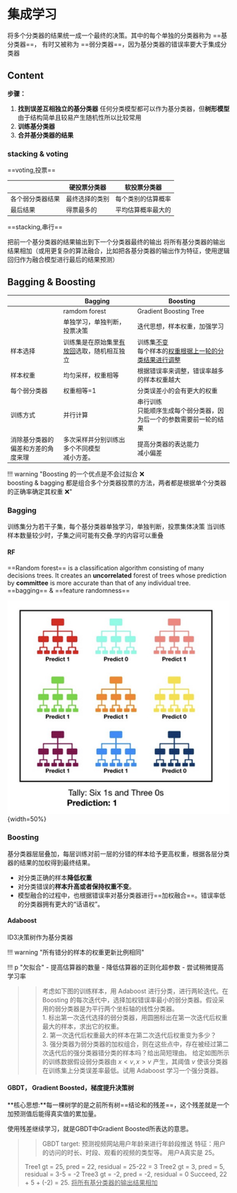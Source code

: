 # 集成学习

将多个分类器的结果统一成一个最终的决策。其中的每个单独的分类器称为 ==基分类器==， 有时又被称为 ==弱分类器==，因为基分类器的错误率要大于集成分类器

## Content

**步骤：**

1. **找到误差互相独立的基分类器**
任何分类模型都可以作为基分类器，但**树形模型**由于结构简单且较易产生随机性所以比较常用
2. **训练基分类器**
3. **合并基分类器的结果**

### stacking & voting

==voting,投票==

||硬投票分类器|软投票分类器|
|--|--|--|
|各个弱分类器结果|最终选择的类别|每个类别的估算概率|
|最后结果|得票最多的|平均估算概率最大的|

==stacking,串行==

把前一个基分类器的结果输出到下一个分类器最终的输出
将所有基分类器的输出结果相加（或用更复杂的算法融合，比如把各基分类器的输出作为特征，使用逻辑回归作为融合模型进行最后的结果预测）

## Bagging & Boosting

||Bagging | Boosting|
|--|--|--|
||ramdom forest| Gradient Boosting Tree|
||单独学习，单独判断，投票决策|迭代思想，样本权重，加强学习|
|样本选择|训练集是在原始集里<u>有放回</u>选取，随机相互独立|训练集<u>不变</u><br>每个样本的<u>权重根据上一轮的分类结果进行调整</u>|
|样本权重|均匀采样，权重相等|根据错误率来调整，错误率越多的样本权重越大|
|每个弱分类器|权重相等=1|分类误差小的会有更大的权重|
|训练方式|并行计算|串行训练<br> 只能顺序生成每个弱分类器，因为后一个的参数需要前一轮的结果|
|消除基分类器的偏差和方差的角度来理|多次采样并分别训练出多个不同模型<br>减小方差。|提高分类器的表达能力<br>减小偏差|

!!! warning "Boosting 的一个优点是不会过拟合 ❌ <br> boosting & bagging 都是组合多个分类器投票的方法，两者都是根据单个分类器的正确率确定其权重 ❌"

### Bagging

训练集分为若干子集，每个基分类器单独学习，单独判断，投票集体决策
当训练样本数量较少时，子集之间可能有交叠.学的内容可以重叠

#### RF

==Random forest== is a classification algorithm consisting of many decisions trees. It creates an **uncorrelated** forest of trees whose prediction by **committee** is more accurate than that of any individual tree.
==bagging== & ==feature randomness==

![](./pics/RF_1.png){width=50%}

### Boosting

基分类器层层叠加，每层训练对前一层的分错的样本给予更高权重，根据各层分类器的结果的加权得到最终结果。

- 对分类正确的样本**降低权重**
- 对分类错误的**样本升高或者保持权重不变**。
- 模型融合的过程中，也根据错误率对基分类器进行==加权融合==。错误率低的分类器拥有更大的“话语权”。

#### Adaboost

ID3决策树作为基分类器

!!! warning "所有错分的样本的权重更新比例相同"

!!! p "欠拟合"
    - 提高估算器的数量
    - 降低估算器的正则化超参数
    - 尝试稍微提高学习率

> > 考虑如下图的训练样本，用 Adaboost 进行分类，进行两轮迭代。在 Boosting 的每次迭代中，选择加权错误率最小的弱分类器。假设采用的弱分类器是为平行两个坐标轴的线性分类器。<br> 1. 标出第一次迭代选择的弱分类器，用圆圈标出在第一次迭代后权重最大的样本，求出它的权重。<br> 2. 第一次迭代后权重最大的样本在第二次迭代后权重变为多少？<br> 3. 强分类器为弱分类器的加权组合，则在这些点中，存在被经过第二次迭代后的强分类器错分类的样本吗？给出简短理由。
> > 给定如图所示的训练数据假设弱分类器由 $x<v,x>v$ 产生，其阈值 $v$ 使该分类器在训练集上分类误差率最低。试用 Adaboost 学习一个强分类器。

#### GBDT， Gradient Boosted，梯度提升决策树

**核心思想:**每一棵树学的是之前所有树==结论和的残差==，这个残差就是一个加预测值后能得真实值的累加量。

使用残差继续学习，就是GBDT中Gradient Boosted所表达的意思。

> > GBDT
> > target: 预测视频网站用户年龄来进行年龄段推送
> > 特征：用户的访问的时长、时段、观看的视频的类型等。
> > 用户A真实是 25。
>
> Tree1 gt = 25, pred = 22, residual = 25-22 = 3
> Tree2 gt = 3, pred = 5, residual = 3-5 = -2
> Tree3 gt = -2, pred = -2, residual = 0
> Succeed, 22 + 5 + (-2) = 25. <u>将所有基分类器的输出结果相加</u>
